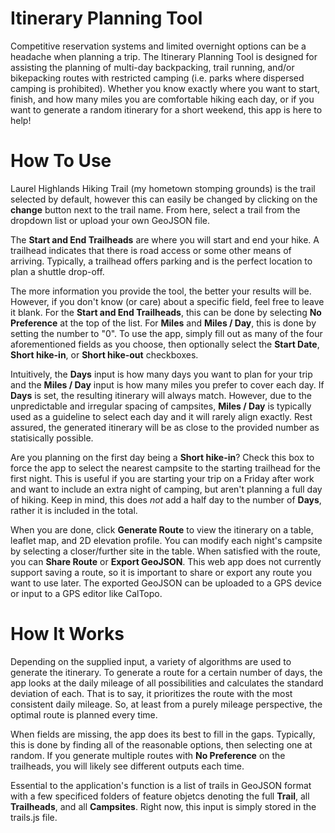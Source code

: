 # Itinerary Planning Tool

Competitive reservation systems and limited overnight options can be a headache when planning a trip. The Itinerary Planning Tool is designed for assisting the planning of multi-day backpacking, trail running, and/or bikepacking routes with restricted camping (i.e. parks where dispersed camping is prohibited). Whether you know exactly where you want to start, finish, and how many miles you are comfortable hiking each day, or if you want to generate a random itinerary for a short weekend, this app is here to help!

# How To Use

Laurel Highlands Hiking Trail (my hometown stomping grounds) is the trail selected by default, however this can easily be changed by clicking on the <b>change</b> button next to the trail name. From here, select a trail from the dropdown list or upload your own GeoJSON file.

The <b>Start and End Trailheads</b> are where you will start and end your hike. A trailhead indicates that there is road access or some other means of arriving. Typically, a trailhead offers parking and is the perfect location to plan a shuttle drop-off. 

The more information you provide the tool, the better your results will be. However, if you don't know (or care) about a specific field, feel free to leave it blank. For the <b>Start and End Trailheads</b>, this can be done by selecting <b>No Preference</b> at the top of the list. For <b>Miles</b> and <b>Miles / Day</b>, this is done by setting the number to "0". To use the app, simply fill out as many of the four aforementioned fields as you choose, then optionally select the <b>Start Date</b>, <b>Short hike-in</b>, or <b>Short hike-out</b> checkboxes.

Intuitively, the <b>Days</b> input is how many days you want to plan for your trip and the <b>Miles / Day</b> input is how many miles you prefer to cover each day. If <b>Days</b> is set, the resulting itinerary will always match. However, due to the unpredictable and irregular spacing of campsites, <b>Miles / Day</b> is typically used as a guideline to select each day and it will rarely align exactly. Rest assured, the generated itinerary will be as close to the provided number as statisically possible.

Are you planning on the first day being a <b>Short hike-in</b>? Check this box to force the app to select the nearest campsite to the starting trailhead for the first night. This is useful if you are starting your trip on a Friday after work and want to include an extra night of camping, but aren't planning a full day of hiking. Keep in mind, this does <i>not</i> add a half day to the number of <b>Days</b>, rather it is included in the total.

When you are done, click <b>Generate Route</b> to view the itinerary on a table, leaflet map, and 2D elevation profile. You can modify each night's campsite by selecting a closer/further site in the table. When satisfied with the route, you can <b>Share Route</b> or <b>Export GeoJSON</b>. This web app does not currently support saving a route, so it is important to share or export any route you want to use later. The exported GeoJSON can be uploaded to a GPS device or input to a GPS editor like CalTopo.

# How It Works

Depending on the supplied input, a variety of algorithms are used to generate the itinerary. To generate a route for a certain number of days, the app looks at the daily mileage of all possibilities and calculates the standard deviation of each. That is to say, it prioritizes the route with the most consistent daily mileage. So, at least from a purely mileage perspective, the optimal route is planned every time.

When fields are missing, the app does its best to fill in the gaps. Typically, this is done by finding all of the reasonable options, then selecting one at random. If you generate multiple routes with <b>No Preference</b> on the trailheads, you will likely see different outputs each time.

Essential to the application's function is a list of trails in GeoJSON format with a few specificed folders of feature objetcs denoting the full <b>Trail</b>, all <b>Trailheads</b>, and all <b>Campsites</b>. Right now, this input is simply stored in the trails.js file.